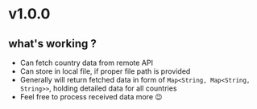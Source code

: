 # v1.0.0
## what's working ?
- Can fetch country data from remote API
- Can store in local file, if proper file path is provided
- Generally will return fetched data in form of `Map<String, Map<String, String>>`, holding detailed data for all countries
- Feel free to process received data more :wink:
